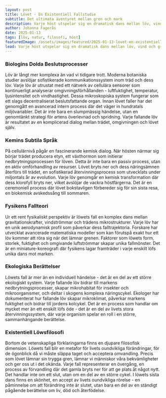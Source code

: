 ```yaml
---
layout: post
title: Lövet - En Existentiell Fallstudie
subtitle: Det ultimata äventyret mellan gren och mark
description: Varje höst utspelar sig en dramatisk dans mellan löv, vind och gravitationens outgrundliga lagar. Men vad händer egentligen i ett lös inre när det står inför sin slutliga resa från trädets trygga famn till markens mjuka famn?
author: Johanna Fagerås
date: 2025-01-13
tags: [löv, natur, filosofi, höst]
featuredImage: /assets/images/featured/2025-01-13-lovet-en-existentiell-fallstudie.jpeg
lead: Varje höst utspelar sig en dramatisk dans mellan löv, vind och gravitationens outgrundliga lagar. Men vad händer egentligen i ett lös inre när det står inför sin slutliga resa från trädets trygga famn till markens mjuka famn?
---
```


### Biologins Dolda Beslutsprocesser

Löv är långt mer komplexa än vad vi tidigare trott. Moderna botaniska studier avslöjar sofistikerade kommunikationssystem inom träd och dess löv. Varje löv är utrustat med ett nätverk av cellulära sensorer som kontinuerligt analyserar omgivningsförhållanden - luftfuktighet, temperatur, ljusintensitet och vindhastighet. Dessa mikroskopiska system fungerar som ett slags decentraliserat beslutsfattande organ. Innan lövet faller har det genomgått en avancerad intern process där det väger in hundratals miljövariabler. Det är inte bara en slumpmässig händelse, utan en genomtänkt strategi för artens överlevnad och spridning. Varje fallande löv är resultatet av en komplicerad dialog mellan trädet, omgivningen och lövet själv.

### Kemins Subtila Språk

På cellulärnivå pågår en fascinerande kemisk dialog. När hösten närmar sig börjar trädet producera etyn, ett växthormon som initierar nedbrytningsprocessen för löven. Detta är inte bara en passiv process, utan en aktiv omförhandling av resurser. Lövet bryts ner och dess näringsämnen återförs till trädet, en sofistikerad återvinningsprocess som utvecklats under miljontals år av evolution. Varje löv genomgår en kemisk transformation där dess klorofyll bryts ner, vilket avslöjar de vackra höstfärgerna. Det är en ceremoniell process där lövet bokstavligen förbereder sig för sin sista resa, en biokemisk avskedssång till sommaren.

### Fysikens Fallteori

Ur ett rent fysikaliskt perspektiv är löwets fall en komplex dans mellan gravitationskrafter, vindströmmar och trädens mikrostrukturer. Varje löv har en unik aerodynamisk profil som påverkar dess falltrajektoria. Forskare har utvecklat avancerade matematiska modeller som kan förutspå exakt hur ett löv kommer att röra sig när det lämnar grenen. Faktorer som löwets form, storlek, fuktighet och omgivande luftströmmar skapar unika fallmönster. Det är en miniature-koreografi där fysikens lagar framträder i varje enskilt löfs unika dans mot marken.

### Ekologiska Berättelser

Löwets fall är mer än en individuell händelse - det är en del av ett större ekologiskt system. Varje fallande löv bidrar till markens nedbrytningsprocesser, skapar mikrohabitat för insekter och mikroorganismer, och deltar i skogens komplexa näringscykel. Ekologer har dokumenterat hur fallande löv skapar mikroklimat, påverkar markens fuktighet och bidrar till jordens kolcykel. Det är en process som handlar om mycket mer än ett enskilt löfs öde - det är en del av livets stora återvinningssystem, där varje organism spelar en roll i en större, sammanhängande berättelse.

### Existentiell Löwsfilosofi

Bortom de vetenskapliga förklaringarna finns en djupare filosofisk dimension. Löwets fall blir en metafor för livets oundvikliga förändringar, för de ögonblick då vi måste släppa taget och acceptera omvandling. Precis som lövet lämnar sin trygga gren, lämnar vi människor våra bekvämligheter och ger oss ut i det okända. Varje fall representerar en övergång, en process av förvandling där det gamla bryts ner för att ge plats åt något nytt. Det handlar inte om ett slut, utan om en del av en större cykel. I löwets sista dans finns en skönhet, en accept av livets oundvikliga rörelse - en påminnelse om att förändring inte är slutet, utan bara en del av en ständigt pågående berättelse om liv, död och återfödelse.
